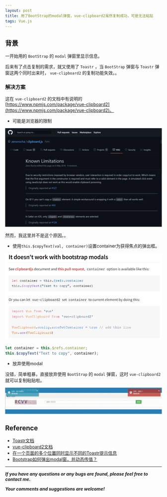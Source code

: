 ```yaml
---
layout: post
title: 用了BootStrap的modal弹窗，vue-clipboard2虽然复制成功，可是无法粘贴
tags: Vue.js
---
```


## 背景

一开始用的 `BootStrap` 的 `modal` 弹窗里显示信息。

后来有了点击复制的需求，就又使用了 `Toastr` ，当 `BootStrap` 弹窗与 `Toastr` 弹窗这两个同时出来时， `vue-clipboard2` 的复制功能失效。。

### 解决方案

这在 `vue-clipboard2` 的文档中有说明的[https://www.npmjs.com/package/vue-clipboard2](https://www.npmjs.com/package/vue-clipboard2)。

* 可能是浏览器的限制

![2021-12-24-Limitation.jpg](https://github.com/heartsuit/heartsuit.github.io/raw/master/pictures/2021-12-24-Limitation.jpg)

然而，我这里并不是这个原因。。

* 使用`this.$copyText(val, container)`设置container为获得焦点的弹出框。

![2021-12-24-OfficialDocument.jpg](https://github.com/heartsuit/heartsuit.github.io/raw/master/pictures/2021-12-24-OfficialDocument.jpg)

```javascript
let container = this.$refs.container;
this.$copyText("Text to copy", container);
```

* 放弃使用modal

没错，简单粗暴，直接放弃使用 `BootStrap` 的 `modal` 弹窗，这时 `vue-clipboard2` 就可以复制粘贴啦。

![2021-12-18-MultiToastr.gif](https://github.com/heartsuit/heartsuit.github.io/raw/master/pictures/2021-12-18-MultiToastr.gif)

## Reference

* [Toastr文档](https://www.npmjs.com/package/toastr)
* [vue-clipboard2文档](https://www.npmjs.com/package/vue-clipboard2)
* [在一个页面的多个位置同时显示不同的Toastr提示信息](https://heartsuit.blog.csdn.net/article/details/122010171)
* [Bootstrap如何弹出modal窗，并动态传值？](https://heartsuit.blog.csdn.net/article/details/76988402)

---

***If you have any questions or any bugs are found, please feel free to contact me.***

***Your comments and suggestions are welcome!***
